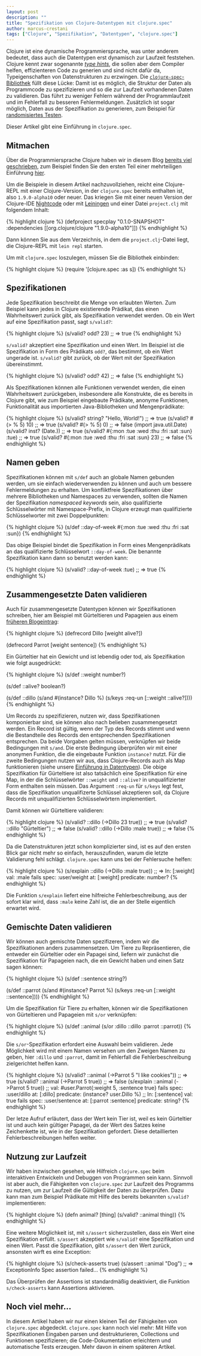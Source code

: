 ```yaml
---
layout: post
description: ""
title: "Spezifikation von Clojure-Datentypen mit clojure.spec"
author: marcus-crestani
tags: ["Clojure", "Spezifikation", "Datentypen", "clojure.spec"]
---
```


Clojure ist eine dynamische Programmiersprache, was unter anderem
bedeutet, dass auch die Datentypen erst dynamisch zur Laufzeit
feststehen.  Clojure kennt zwar sogenannte
[_type hints_](http://clojure.org/reference/java_interop#typehints),
die sollen aber dem Compiler helfen, effizienteren Code zu generien
und sind nicht dafür da, Typeigenschaften von Datenstrukturen zu
erzwingen.  Die
[`clojure-spec`-Bibliothek](http://clojure.org/about/spec) füllt diese
Lücke: Damit ist es möglich, die Struktur der Daten als Programmcode
zu spezifizieren und so die zur Laufzeit vorhandenen Daten zu
validieren.  Das führt zu weniger Fehlern während der Programmlaufzeit
und im Fehlerfall zu besseren Fehlermeldungen.  Zusätzlich ist sogar
möglich, Daten aus der Spezifikation zu generieren, zum Beispiel für
[randomisiertes Testen](http://funktionale-programmierung.de/2013/07/10/randomisierte-tests-mit-quickcheck.html).

Dieser Artikel gibt eine Einführung in `clojure.spec`.

<!-- more start -->

## Mitmachen ##

Über die Programmiersprache Clojure haben wir in diesem Blog
[bereits viel geschrieben](http://funktionale-programmierung.de/search.html?query=clojure),
zum Beispiel finden Sie den ersten Teil einer mehrteiligen Einführung
[hier](http://funktionale-programmierung.de/2014/11/27/clojure-first-steps.html).

Um die Beispiele in diesem Artikel nachzuvollziehen, reicht eine
Clojure-REPL mit einer Clojure-Version, in der `clojure.spec` bereits
enthalten ist, also `1.9.0-alpha10` oder neuer.  Das kriegen Sie mit
einer neuen Version der Clojure-IDE
[Nightcode](https://sekao.net/nightcode/) oder mit
[Leiningen](http://leiningen.org/) und einer Datei `project.clj` mit
folgendem Inhalt:

{% highlight clojure %}
(defproject specplay "0.1.0-SNAPSHOT"
  :dependencies [[org.clojure/clojure "1.9.0-alpha10"]])
{% endhighlight %}

Dann können Sie aus dem Verzeichnis, in dem die `project.clj`-Datei
liegt, die Clojure-REPL mit `lein repl` starten.

Um mit `clojure.spec` loszulegen, müssen Sie die Bibliothek einbinden:

{% highlight clojure %}
(require '[clojure.spec :as s])
{% endhighlight %}

## Spezifikationen ##

Jede Spezifikation beschreibt die Menge von erlaubten Werten.  Zum
Beispiel kann jedes in Clojure existierende Prädikat, das einen
Wahrheitswert zurück gibt, als Spezifikation verwendet werden.  Ob ein
Wert auf eine Spezifikation passt, sagt `s/valid?`:

{% highlight clojure %}
(s/valid? odd? 23)
;; => true
{% endhighlight %}

`s/valid?` akzeptiert eine Spezifikation und einen Wert.  Im Beispiel
ist die Spezifikation in Form des Prädikats `odd?`, das bestimmt, ob
ein Wert ungerade ist.  `s/valid?` gibt zurück, ob der Wert mit der
Spezifikation übereinstimmt.

{% highlight clojure %}
(s/valid? odd? 42)
;; => false
{% endhighlight %}

Als Spezifikationen können alle Funktionen verwendet werden, die einen
Wahrheitswert zurückgeben, insbesondere alle Konstrukte, die es
bereits in Clojure gibt, wie zum Beispiel eingebaute Prädikate,
anonyme Funktionen, Funktionalität aus importierten Java-Bibliotheken
und Mengenprädikate:

{% highlight clojure %}
(s/valid? string? "Hello, World!")
;; => true
(s/valid? #(> % 5) 10)
;; => true
(s/valid? #(> % 5) 0)
;; => false
(import java.util.Date)
(s/valid? inst? (Date.))
;; => true
(s/valid? #{:mon :tue :wed :thu :fri :sat :sun} :tue)
;; => true
(s/valid? #{:mon :tue :wed :thu :fri :sat :sun} 23)
;; => false
{% endhighlight %}

## Namen geben ##

Spezifikationen können mit `s/def` auch an globale Namen gebunden
werden, um sie einfach wiederverwenden zu können und auch um bessere
Fehlermeldungen zu erhalten.  Um konfliktfreie Spezifikationen über
mehrere Bibliotheken und Namespaces zu verwenden, sollten die Namen
der Spezifikation _namespaced keywords_ sein, also qualifizierte
Schlüsselwörter mit Namespace-Prefix, in Clojure erzeugt man
qualifizierte Schlüsselworter mit zwei Doppelpunkten:

{% highlight clojure %}
(s/def ::day-of-week #{:mon :tue :wed :thu :fri :sat :sun})
{% endhighlight %}

Das obige Beispiel bindet die Spezifikation in Form eines
Mengenprädikats an das qualifizierte Schlüsselwort `::day-of-week`.
Die benannte Spezifikation kann dann so benutzt werden kann:

{% highlight clojure %}
(s/valid? ::day-of-week :tue)
;; => true
{% endhighlight %}

## Zusammengesetzte Daten  validieren ##

Auch für zusammengesetzte Datentypen können wir Spezifikationen
schreiben, hier am Beispiel mit Gürteltieren und Papageien aus einem
[früheren Blogeintrag](http://funktionale-programmierung.de/2015/04/27/clojure-records.html):

{% highlight clojure %}
(defrecord Dillo
  [weight alive?])

(defrecord Parrot
  [weight sentence])
{% endhighlight %}

Ein Gürteltier hat ein Gewicht und ist lebendig oder tod, als
Spezifikation wie folgt ausgedrückt:

{% highlight clojure %}
(s/def ::weight number?)

(s/def ::alive? boolean?)

(s/def ::dillo
  (s/and
   #(instance? Dillo %)
   (s/keys :req-un [::weight ::alive?])))
{% endhighlight %}

Um Records zu spezifizieren, nutzen wir, dass Spezifikationen
komponierbar sind, sie können also nach belieben zusammengesetzt
werden.  Ein Record ist gültig, wenn der Typ des Records stimmt und
wenn die Bestandteile des Records den entsprechenden Spezifikationen
entsprechen.  Da beide Vorgaben gelten müssen, verknüpfen wir beide
Bedingungen mit `s/and`.  Die erste Bedingung überprüfen wir mit einer
anonymen Funktion, die die eingebaute Funktion `instance?` nutzt.  Für
die zweite Bedingungen nutzen wir aus, dass Clojure-Records auch als
Map funktionieren (siehe unsere
[Einführung in Datentypen](http://funktionale-programmierung.de/2014/12/08/clojure-datenstrukturen.html)).
Die obige Spezifikation für Gürteltiere ist also tatsächlich eine
Spezifikation für eine Map, in der die Schlüsselwörter `::weight` und
`::alive?` in unqualifizierter Form enthalten sein müssen.  Das
Argument `:req-un` für `s/keys` legt fest, dass die Spezifikation
unqualifizerte Schlüssel akzeptieren soll, da Clojure Records mit
unqualifizierten Schlüsselwörtern implementiert.

Damit können wir Gürteltiere validieren:

{% highlight clojure %}
(s/valid? ::dillo (->Dillo 23 true))
;; => true
(s/valid? ::dillo "Gürteltier")
;; => false
(s/valid? ::dillo (->Dillo :male true))
;; => false
{% endhighlight %}

Da die Datenstrukturen jetzt schon komplizierter sind, ist es auf den
ersten Blick gar nicht mehr so einfach, herauszufinden, warum die
letzte Validierung fehl schlägt.  `clojure.spec` kann uns bei der
Fehlersuche helfen:

{% highlight clojure %}
(s/explain ::dillo (->Dillo :male true))
;; => In: [:weight] val: :male fails spec: :user/weight at: [:weight] predicate: number?
{% endhighlight %}

Die Funktion `s/explain` liefert eine hilfreiche Fehlerbeschreibung, aus
der sofort klar wird, dass `:male` keine Zahl ist, die an der Stelle
eigentlich erwartet wird.

## Gemischte Daten validieren ##

Wir können auch gemischte Daten spezifizeren, indem wir die
Spezifikationen anders zusammensetzen.  Um Tiere zu Repräsentieren,
die entweder ein Gürteltier oder ein Papagei sind, liefern wir
zunächst die Spezifikation für Papageien nach, die ein Gewicht haben
und einen Satz sagen können:

{% highlight clojure %}
(s/def ::sentence string?)

(s/def ::parrot
  (s/and
   #(instance? Parrot %)
   (s/keys :req-un [::weight ::sentence])))
{% endhighlight %}

Um die Spezifikation für Tiere zu erhalten, können wir die
Spezifikationen von Gürteltieren und Papageien mit `s/or` verknüpfen:

{% highlight clojure %}
(s/def ::animal
  (s/or :dillo ::dillo :parrot ::parrot))
{% endhighlight %}

Die `s/or`-Spezifikation erfordert eine Auswahl beim validieren.  Jede
Möglichkeit wird mit einem Namen versehen um den Zweigen Namen zu
geben, hier `:dillo` und `:parrot`, damit im Fehlerfall die
Fehlerbeschreibung zielgerichtet helfen kann.

{% highlight clojure %}
(s/valid? ::animal (->Parrot 5 "I like cookies"))
;; => true
(s/valid? ::animal (->Parrot 5 true))
;; => false
(s/explain ::animal (->Parrot 5 true))
;; val: #user.Parrot{:weight 5, :sentence true} fails spec: :user/dillo at: [:dillo] predicate: (instance? user.Dillo %)
;; In: [:sentence] val: true fails spec: :user/sentence at: [:parrot :sentence] predicate: string?
{% endhighlight %}

Der letze Aufruf erläutert, dass der Wert kein Tier ist, weil es kein
Gürteltier ist und auch kein gültiger Papagei, da der Wert des Satzes
keine Zeichenkette ist, wie in der Spezifikation gefordert.  Diese
detaillierten Fehlerbeschreibungen helfen weiter.

## Nutzung zur Laufzeit ##

Wir haben inzwischen gesehen, wie Hilfreich `clojure.spec` beim
interaktiven Entwickeln und Debuggen von Programmen sein kann.
Sinnvoll ist aber auch, die Fähigkeiten von `clojure.spec` zur
Laufzeit des Programms zu nutzen, um zur Laufzeit die Gültigkeit der
Daten zu überprüfen.  Dazu kann man zum Beispiel Prädikate mit Hilfe
des bereits bekannten `s/valid?` implementieren:

{% highlight clojure %}
(defn animal?
  [thing]
  (s/valid? ::animal thing))
{% endhighlight %}

Eine weitere Möglichkeit ist, mit `s/assert` sicherzustellen, dass ein
Wert eine Spezifikation erfüllt.  `s/assert` akzeptiert wie `s/valid?`
eine Spezifikation und einen Wert.  Passt die Spezifikation, gibt
`s/assert` den Wert zurück, ansonsten wirft es eine Exception:

{% highlight clojure %}
(s/check-asserts true)
(s/assert ::animal "Dog")
;; => ExceptionInfo Spec assertion failed...
{% endhighlight %}

Das Überprüfen der Assertions ist standardmäßig deaktiviert, die
Funktion `s/check-asserts` kann Assertions aktivieren.

## Noch viel mehr... ##

In diesem Artikel haben wir nur einen kleinen Teil der Fähigkeiten von
`clojure.spec` abgedeckt.  `clojure.spec` kann noch viel mehr: Mit
Hilfe von Spezifikationen Eingaben parsen und destrukturieren,
Collections und Funktionen spezifizieren; die Code-Dokumentation
erleichtern und automatische Tests erzeugen.  Mehr davon in einem
späteren Artikel.

<!-- more end -->
